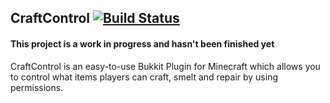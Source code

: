 ## CraftControl [![Build Status](https://api.travis-ci.org/madjam002/CraftControl.png)](https://travis-ci.org/madjam002/CraftControl)
#### This project is a work in progress and hasn't been finished yet

CraftControl is an easy-to-use Bukkit Plugin for Minecraft which allows you
to control what items players can craft, smelt and repair by using permissions.

